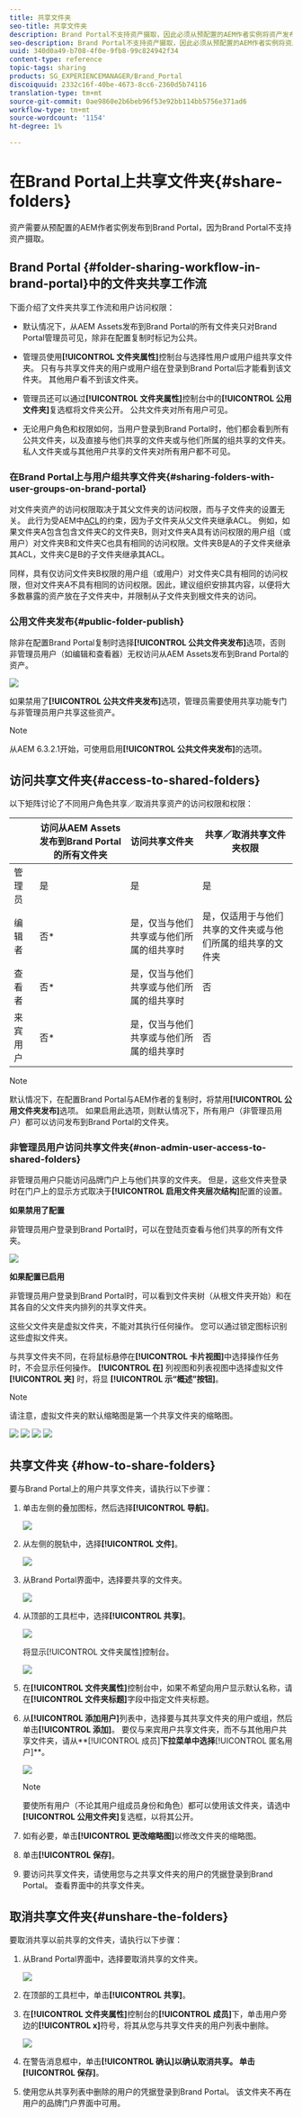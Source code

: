 ```yaml
---
title: 共享文件夹
seo-title: 共享文件夹
description: Brand Portal不支持资产摄取，因此必须从预配置的AEM作者实例将资产发布到Brand Portal。 Brand Portal的非管理员用户无法访问发布的资产，除非在使用AEM实例配置复制时进行了配置，因此需要与他们共享。
seo-description: Brand Portal不支持资产摄取，因此必须从预配置的AEM作者实例将资产发布到Brand Portal。 Brand Portal的非管理员用户无法访问发布的资产，除非在使用AEM实例配置复制时进行了配置，因此需要与他们共享。
uuid: 340d0a49-b708-4f0e-9fb8-99c824942f34
content-type: reference
topic-tags: sharing
products: SG_EXPERIENCEMANAGER/Brand_Portal
discoiquuid: 2332c16f-40be-4673-8cc6-2360d5b74116
translation-type: tm+mt
source-git-commit: 0ae9860e2b6beb96f53e92bb114bb5756e371ad6
workflow-type: tm+mt
source-wordcount: '1154'
ht-degree: 1%

---
```



# 在Brand Portal上共享文件夹{#share-folders}

资产需要从预配置的AEM作者实例发布到Brand Portal，因为Brand Portal不支持资产摄取。

## Brand Portal {#folder-sharing-workflow-in-brand-portal}中的文件夹共享工作流

下面介绍了文件夹共享工作流和用户访问权限：

* 默认情况下，从AEM Assets发布到Brand Portal的所有文件夹只对Brand Portal管理员可见，除非在配置复制时标记为公共。
* 管理员使用&#x200B;**[!UICONTROL 文件夹属性]**&#x200B;控制台与选择性用户或用户组共享文件夹。 只有与共享文件夹的用户或用户组在登录到Brand Portal后才能看到该文件夹。 其他用户看不到该文件夹。
* 管理员还可以通过&#x200B;**[!UICONTROL 文件夹属性]**&#x200B;控制台中的&#x200B;**[!UICONTROL 公用文件夹]**&#x200B;复选框将文件夹公开。 公共文件夹对所有用户可见。

* 无论用户角色和权限如何，当用户登录到Brand Portal时，他们都会看到所有公共文件夹，以及直接与他们共享的文件夹或与他们所属的组共享的文件夹。 私人文件夹或与其他用户共享的文件夹对所有用户都不可见。

### 在Brand Portal上与用户组共享文件夹{#sharing-folders-with-user-groups-on-brand-portal}

对文件夹资产的访问权限取决于其父文件夹的访问权限，而与子文件夹的设置无关。 此行为受AEM中[ACL](https://helpx.adobe.com/experience-manager/6-5/sites/administering/using/security.html#PermissionsinAEM)的约束，因为子文件夹从父文件夹继承ACL。 例如，如果文件夹A包含包含文件夹C的文件夹B，则对文件夹A具有访问权限的用户组（或用户）对文件夹B和文件夹C也具有相同的访问权限。文件夹B是A的子文件夹继承其ACL，文件夹C是B的子文件夹继承其ACL。

同样，具有仅访问文件夹B权限的用户组（或用户）对文件夹C具有相同的访问权限，但对文件夹A不具有相同的访问权限。因此，建议组织安排其内容，以便将大多数暴露的资产放在子文件夹中，并限制从子文件夹到根文件夹的访问。

### 公用文件夹发布{#public-folder-publish}

除非在配置Brand Portal复制时选择&#x200B;**[!UICONTROL 公共文件夹发布]**&#x200B;选项，否则非管理员用户（如编辑和查看器）无权访问从AEM Assets发布到Brand Portal的资产。

![](assets/assetbpreplication.png)

如果禁用了&#x200B;**[!UICONTROL 公共文件夹发布]**&#x200B;选项，管理员需要使用共享功能专门与非管理员用户共享这些资产。

>[!NOTE]
>
>从AEM 6.3.2.1开始，可使用启用&#x200B;**[!UICONTROL 公共文件夹发布]**&#x200B;的选项。

## 访问共享文件夹{#access-to-shared-folders}

以下矩阵讨论了不同用户角色共享／取消共享资产的访问权限和权限：

|  | 访问从AEM Assets发布到Brand Portal的所有文件夹 | 访问共享文件夹 | 共享／取消共享文件夹权限 |
|---------------|-----------|-----------|------------|
| 管理员 | 是 | 是 | 是 |
| 编辑者 | 否* | 是，仅当与他们共享或与他们所属的组共享时 | 是，仅适用于与他们共享的文件夹或与他们所属的组共享的文件夹 |
| 查看者 | 否* | 是，仅当与他们共享或与他们所属的组共享时 | 否 |
| 来宾用户 | 否* | 是，仅当与他们共享或与他们所属的组共享时 | 否 |

>[!NOTE]
>
>默认情况下，在配置Brand Portal与AEM作者的复制时，将禁用&#x200B;**[!UICONTROL 公用文件夹发布]**&#x200B;选项。 如果启用此选项，则默认情况下，所有用户（非管理员用户）都可以访问发布到Brand Portal的文件夹。

### 非管理员用户访问共享文件夹{#non-admin-user-access-to-shared-folders}

非管理员用户只能访问品牌门户上与他们共享的文件夹。 但是，这些文件夹登录时在门户上的显示方式取决于&#x200B;**[!UICONTROL 启用文件夹层次结构]**&#x200B;配置的设置。

**如果禁用了配置**

非管理员用户登录到Brand Portal时，可以在登陆页查看与他们共享的所有文件夹。

![](assets/disabled-folder-hierarchy1-1.png)

**如果配置已启用**

非管理员用户登录到Brand Portal时，可以看到文件夹树（从根文件夹开始）和在其各自的父文件夹内排列的共享文件夹。

这些父文件夹是虚拟文件夹，不能对其执行任何操作。 您可以通过锁定图标识别这些虚拟文件夹。

与共享文件夹不同，在将鼠标悬停在&#x200B;**[!UICONTROL 卡片视图]**&#x200B;中选择操作任务时，不会显示任何操作。 **[!UICONTROL 在]** 列视图和列表视图中选择虚拟文件 **[!UICONTROL 夹]** 时，将显 **[!UICONTROL 示“概述”按钮]**。

>[!NOTE]
>
>请注意，虚拟文件夹的默认缩略图是第一个共享文件夹的缩略图。

![](assets/enabled-hierarchy1-1.png) ![](assets/hierarchy1-nonadmin-1.png) ![](assets/hierarchy-nonadmin-1.png) ![](assets/hierarchy2-nonadmin-1.png)

## 共享文件夹 {#how-to-share-folders}

要与Brand Portal上的用户共享文件夹，请执行以下步骤：

1. 单击左侧的叠加图标，然后选择&#x200B;**[!UICONTROL 导航]**。

   ![](assets/selectorrail.png)

1. 从左侧的脱轨中，选择&#x200B;**[!UICONTROL 文件]**。

   ![](assets/access_files.png)

1. 从Brand Portal界面中，选择要共享的文件夹。

   ![](assets/share-folders.png)

1. 从顶部的工具栏中，选择&#x200B;**[!UICONTROL 共享]**。

   ![](assets/share_icon.png)

   将显示[!UICONTROL 文件夹属性]控制台。

   ![](assets/folder_properties.png)

1. 在&#x200B;**[!UICONTROL 文件夹属性]**&#x200B;控制台中，如果不希望向用户显示默认名称，请在&#x200B;**[!UICONTROL 文件夹标题]**&#x200B;字段中指定文件夹标题。
1. 从&#x200B;**[!UICONTROL 添加用户]**&#x200B;列表中，选择要与其共享文件夹的用户或组，然后单击&#x200B;**[!UICONTROL 添加]**。
要仅与来宾用户共享文件夹，而不与其他用户共享文件夹，请从**[!UICONTROL 成员]**&#x200B;下拉菜单中选择&#x200B;**[!UICONTROL 匿名用户]**。

   ![](assets/only-anonymous.png)

   >[!NOTE]
   >
   >要使所有用户（不论其用户组成员身份和角色）都可以使用该文件夹，请选中&#x200B;**[!UICONTROL 公用文件夹]**&#x200B;复选框，以将其公开。

1. 如有必要，单击&#x200B;**[!UICONTROL 更改缩略图]**&#x200B;以修改文件夹的缩略图。
1. 单击&#x200B;**[!UICONTROL 保存]**。

1. 要访问共享文件夹，请使用您与之共享文件夹的用户的凭据登录到Brand Portal。 查看界面中的共享文件夹。

## 取消共享文件夹{#unshare-the-folders}

要取消共享以前共享的文件夹，请执行以下步骤：

1. 从Brand Portal界面中，选择要取消共享的文件夹。

   ![](assets/share-folders-1.png)

1. 在顶部的工具栏中，单击&#x200B;**[!UICONTROL 共享]**。
1. 在&#x200B;**[!UICONTROL 文件夹属性]**&#x200B;控制台的&#x200B;**[!UICONTROL 成员]**&#x200B;下，单击用户旁边的&#x200B;**[!UICONTROL x]**&#x200B;符号，将其从您与共享文件夹的用户列表中删除。

   ![](assets/folder_propertiesunshare.png)

1. 在警告消息框中，单击&#x200B;**[!UICONTROL 确认]**以确认取消共享。
单击**[!UICONTROL 保存]**。

1. 使用您从共享列表中删除的用户的凭据登录到Brand Portal。 该文件夹不再在用户的品牌门户界面中可用。
